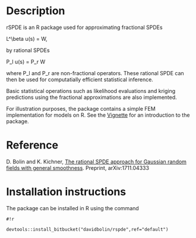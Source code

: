 # Description #
rSPDE is an R package used for approximating fractional SPDEs 

L^\beta u(s) = W,

by rational SPDEs 

P_l u(s) = P_r W 

where P_l and P_r are non-fractional operators. These rational SPDE can then be used for computatially efficient statistical inference.

Basic statistical operations such as likelihood evaluations and kriging predictions using the fractional approximations are also implemented.

For illustration purposes, the package contains a simple FEM implementation for models on R. See the 
[Vignette][ref2] for an introduction to the package. 

# Reference #
D. Bolin and K. Kichner, [The rational SPDE approach for Gaussian random fields with general smoothness][ref]. Preprint, arXiv:1711.04333

# Installation instructions #
The package can be installed in R using the command
```
#!r

devtools::install_bitbucket("davidbolin/rspde",ref="default")
```

[ref]: https://arxiv.org/abs/1711.04333  "The SPDE approach for Gaussian random fields with general smoothness"
[ref2]: https://cran.r-project.org/web/packages/rSPDE/vignettes/rspde.html "Vignette"